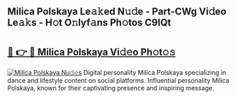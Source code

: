 ## Milica Polskaya Le𝚊𝚔ed N𝚞𝚍e - Part-CWg Vi𝚍eo Le𝚊𝚔s - H𝚘t O𝚗lyf𝚊ns Ph𝚘tos C9IQt

# <h2><a href="http://hf7qg4.feru.top/?c=Milica+Polskaya">🔗 👉 🔴 Milica Polskaya Vi𝚍𝚎o Ph𝚘t𝚘𝚜</a></h2>

[![Milica Polskaya Nu𝚍𝚎s](https://i.imgur.com/0TWrTi3.gif)](http://hf7qg4.feru.top/?c=Milica+Polskaya)
Digital personality Milica Polskaya specializing in dance and lifestyle content on social platforms. Influential personality Milica Polskaya, known for their captivating presence and inspiring message. 
